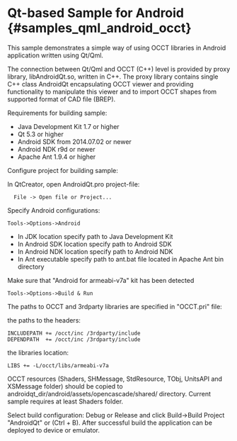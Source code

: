 Qt-based Sample for Android {#samples_qml_android_occt}
=============== 

This sample demonstrates a simple way of using OCCT libraries in Android application written using Qt/Qml.

The connection between Qt/Qml and OCCT (C++) level is provided by proxy library, libAndroidQt.so, written in C++.
The proxy library contains single C++ class AndroidQt encapsulating OCCT viewer and providing functionality to manipulate this viewer
and to import OCCT shapes from supported format of CAD file (BREP).

Requirements for building sample:
* Java Development Kit 1.7 or higher
* Qt 5.3 or higher
* Android SDK  from 2014.07.02 or newer
* Android NDK r9d or newer
* Apache Ant 1.9.4 or higher
 
Configure project for building sample:

In QtCreator, open AndroidQt.pro project-file:
~~~~
  File -> Open file or Project... 
~~~~

Specify Android configurations:
~~~~
Tools->Options->Android
~~~~ 
* In JDK location specify path to Java Development Kit
* In Android SDK location specify path to Android SDK
* In Android NDK location specify path to Android NDK
* In Ant executable specify path to ant.bat file located in Apache Ant bin directory

Make sure that "Android for armeabi-v7a" kit has been detected
~~~~
Tools->Options->Build & Run
~~~~ 

The paths to OCCT and 3rdparty libraries are specified in "OCCT.pri" file:

the paths to the headers:
~~~~
INCLUDEPATH += /occt/inc /3rdparty/include
DEPENDPATH  += /occt/inc /3rdparty/include
~~~~

the libraries location:
~~~~
LIBS += -L/occt/libs/armeabi-v7a
~~~~

OCCT resources (Shaders, SHMessage, StdResource, TObj, UnitsAPI and XSMessage folder) should be copied to androidqt_dir/android/assets/opencascade/shared/ directory. Current sample requires at least Shaders folder.

Select build configuration: Debug or Release and click Build->Build Project "AndroidQt" or (Ctrl + B).
After successful build the application can be deployed to device or emulator.
